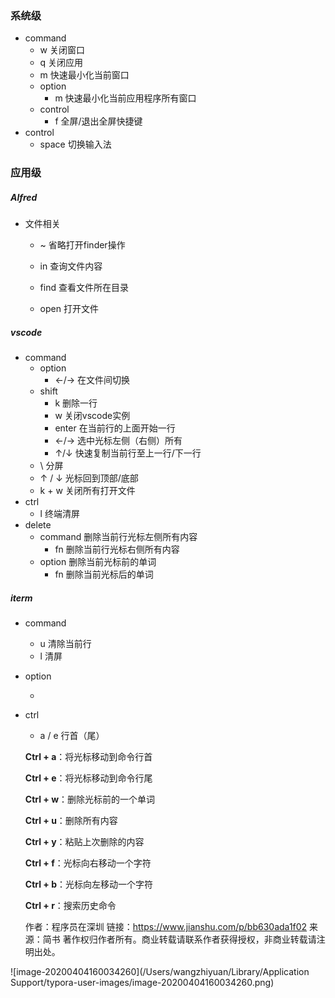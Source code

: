 ### **系统级**

- command
  - w  关闭窗口
  - q   关闭应用
  - m  快速最小化当前窗口
  - option
    - m   快速最小化当前应用程序所有窗口
  - control
    - f  全屏/退出全屏快捷键
- control
  - space  切换输入法

### 应用级

##### Alfred

- 文件相关
  - ~   省略打开finder操作

  - in 查询文件内容
  - find 查看文件所在目录
  - open 打开文件

##### vscode

- command
  - option
    - ←/→  在文件间切换
  - shift
    - k   删除一行
    - w  关闭vscode实例
    - enter  在当前行的上面开始一行
    - ←/→   选中光标左侧（右侧）所有
    - ↑/↓   快速复制当前行至上一行/下一行
  - \  分屏
  - ↑ / ↓  光标回到顶部/底部
  - k + w   关闭所有打开文件
- ctrl
  - l   终端清屏
- delete
  - command   删除当前行光标左侧所有内容
    - fn   删除当前行光标右侧所有内容
  - option   删除当前光标前的单词
    - fn  删除当前光标后的单词

##### iterm

- command
  - u  清除当前行
  - l   清屏
  
- option
  
  - 
  
- ctrl
  
  - a / e     行首（尾）
  
  **Ctrl + a**：将光标移动到命令行首
  
  **Ctrl + e**：将光标移动到命令行尾
  
  **Ctrl + w**：删除光标前的一个单词
  
  **Ctrl + u**：删除所有内容
  
  **Ctrl + y**：粘贴上次删除的内容
  
  **Ctrl + f**：光标向右移动一个字符
  
  **Ctrl + b**：光标向左移动一个字符
  
  **Ctrl + r**：搜索历史命令
  
  
  
  作者：程序员在深圳
  链接：https://www.jianshu.com/p/bb630ada1f02
  来源：简书
  著作权归作者所有。商业转载请联系作者获得授权，非商业转载请注明出处。

![image-20200404160034260](/Users/wangzhiyuan/Library/Application Support/typora-user-images/image-20200404160034260.png)